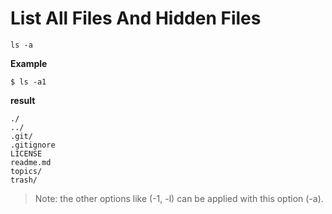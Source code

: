# List All Files And Hidden Files

`ls -a`

**Example**
```
$ ls -a1
```

**result**
```
./
../
.git/
.gitignore
LICENSE
readme.md
topics/
trash/
```

> Note: the other options like (-1, -l) can be applied with this option (-a).